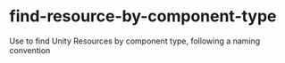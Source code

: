 # find-resource-by-component-type
Use to find Unity Resources by component type, following a naming convention
